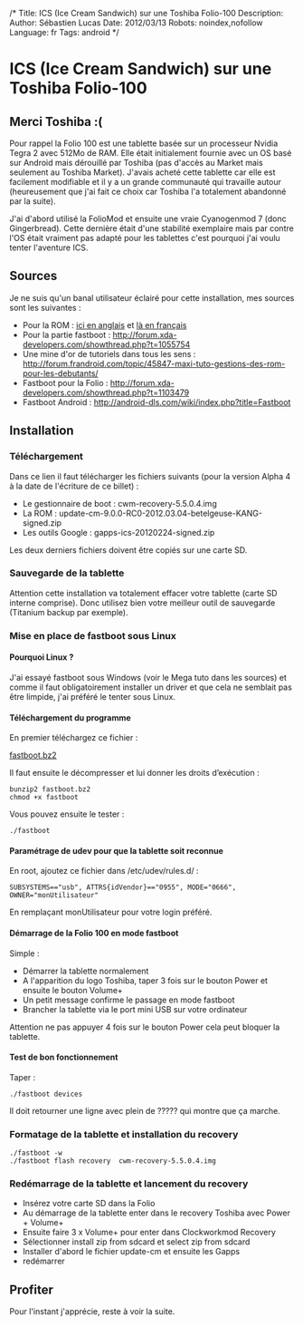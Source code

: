 /*
Title: ICS (Ice Cream Sandwich) sur une Toshiba Folio-100
Description: 
Author: Sébastien Lucas
Date: 2012/03/13
Robots: noindex,nofollow
Language: fr
Tags: android
*/
# ICS (Ice Cream Sandwich) sur une Toshiba Folio-100

## Merci Toshiba :(
Pour rappel la Folio 100 est une tablette basée sur un processeur Nvidia Tegra 2 avec 512Mo de RAM. Elle était initialement fournie avec un OS basé sur Android mais dérouillé par Toshiba (pas d'accès au Market mais seulement au Toshiba Market). J'avais acheté cette tablette car elle est facilement modifiable et il y a un grande communauté qui travaille autour (heureusement que j'ai fait ce choix car Toshiba l'a totalement abandonné par la suite). 

J'ai d'abord utilisé la FolioMod et ensuite une vraie Cyanogenmod 7 (donc Gingerbread). Cette dernière était d'une stabilité exemplaire mais par contre l'OS était vraiment pas adapté pour les tablettes c'est pourquoi j'ai voulu tenter l'aventure ICS.

## Sources

Je ne suis qu'un banal utilisateur éclairé pour cette installation, mes sources sont les suivantes :

* Pour la ROM : [ici en anglais](http://forum.xda-developers.com/showthread.php?t=1470823) et [là en français](http://forum.frandroid.com/topic/90378-devwip-ics-cm9-403-alpha-3-31-kernel-last-update-04032012/)
* Pour la partie fastboot : http://forum.xda-developers.com/showthread.php?t=1055754
* Une mine d'or de tutoriels dans tous les sens : http://forum.frandroid.com/topic/45847-maxi-tuto-gestions-des-rom-pour-les-debutants/
* Fastboot pour la Folio : http://forum.xda-developers.com/showthread.php?t=1103479
* Fastboot Android : http://android-dls.com/wiki/index.php?title=Fastboot

## Installation

### Téléchargement
Dans ce lien il faut télécharger les fichiers suivants (pour la version Alpha 4 à la date de l'écriture de ce billet) :

* Le gestionnaire de boot : cwm-recovery-5.5.0.4.img
* La ROM : update-cm-9.0.0-RC0-2012.03.04-betelgeuse-KANG-signed.zip
* Les outils Google : gapps-ics-20120224-signed.zip

Les deux derniers fichiers doivent être copiés sur une carte SD.

### Sauvegarde de la tablette

Attention cette installation va totalement effacer votre tablette (carte SD interne comprise). Donc utilisez bien votre meilleur outil de sauvegarde (Titanium backup par exemple).

### Mise en place de fastboot sous Linux

#### Pourquoi Linux ?
J'ai essayé fastboot sous Windows (voir le Mega tuto dans les sources) et comme il faut obligatoirement installer un driver et que cela ne semblait pas être limpide, j'ai préféré le tenter sous Linux.

#### Téléchargement du programme

En premier téléchargez ce fichier :

[fastboot.bz2](/blog/fastboot.bz2)

Il faut ensuite le décompresser et lui donner les droits d’exécution :

```
bunzip2 fastboot.bz2
chmod +x fastboot
```

Vous pouvez ensuite le tester :

```
./fastboot
```

#### Paramétrage de udev pour que la tablette soit reconnue

En root, ajoutez ce fichier dans /etc/udev/rules.d/ :

```
SUBSYSTEMS=="usb", ATTRS{idVendor}=="0955", MODE="0666", OWNER="monUtilisateur"
```

En remplaçant monUtilisateur pour votre login préféré.

#### Démarrage de la Folio 100 en mode fastboot

Simple :

* Démarrer la tablette normalement
* A l'apparition du logo Toshiba, taper 3 fois sur le bouton Power et ensuite le bouton Volume+
* Un petit message confirme le passage en mode fastboot
* Brancher la tablette via le port mini USB sur votre ordinateur

Attention ne pas appuyer 4 fois sur le bouton Power cela peut bloquer la tablette.

#### Test de bon fonctionnement

Taper : 

```
./fastboot devices
```

Il doit retourner une ligne avec plein de ????? qui montre que ça marche.

### Formatage de la tablette et installation du recovery

```
./fastboot -w
./fastboot flash recovery  cwm-recovery-5.5.0.4.img
```

### Redémarrage de la tablette et lancement du recovery

* Insérez votre carte SD dans la Folio
* Au démarrage de la tablette enter dans le recovery Toshiba avec Power + Volume+
* Ensuite faire 3 x Volume+ pour enter dans Clockworkmod Recovery
* Sélectionner install zip from sdcard et select zip from sdcard
* Installer d'abord le fichier update-cm et ensuite les Gapps
* redémarrer

## Profiter

Pour l'instant j'apprécie, reste à voir la suite.
